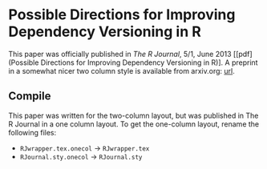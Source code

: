 Possible Directions for Improving Dependency Versioning in R
============================================================

This paper was officially published in *The R Journal*, 5/1, June 2013 [[pdf](Possible Directions for Improving
Dependency Versioning in R)]. A preprint in a somewhat nicer two column style is available from arxiv.org: [url](http://arxiv.org/abs/1303.2140).

Compile
-------

This paper was written for the two-column layout, but was published in The R Journal in a one column layout. To get the one-column layout, rename the following files:

 * `RJwrapper.tex.onecol` -> `RJwrapper.tex`
 * `RJournal.sty.onecol` -> `RJournal.sty`
